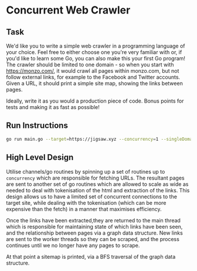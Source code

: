 # Concurrent Web Crawler

## Task

We'd like you to write a simple web crawler in a programming language of your choice. Feel free to either choose one you're very familiar with or, if you'd like to learn some Go, you can also make this your first Go program! The crawler should be limited to one domain - so when you start with https://monzo.com/, it would crawl all pages within monzo.com, but not follow external links, for example to the Facebook and Twitter accounts. Given a URL, it should print a simple site map, showing the links between pages.

Ideally, write it as you would a production piece of code. Bonus points for tests and making it as fast as possible!

## Run Instructions

```bash
go run main.go --target=https://jigsaw.xyz --concurrency=1 --singleDomain=true
```

## High Level Design

Utilise channels/go routines by spinning up a set of routines up to `concurrency` which are responsible for fetching URLs. The resultant pages are sent to another set of go routines which are allowed to scale as wide as needed to deal with tokenisation of the html and extraction of the links. This design allows us to have a limited set of concurrent connections to the target site, while dealing with the tokenisation (which can be more expensive than the fetch) in a manner that maximises efficiency.

Once the links have been extracted,they are returned to the main thread which is responsible for maintaining state of which links have been seen, and the relationship between pages via a graph data structure. New links are sent to the worker threads so they can be scraped, and the process continues until we no longer have any pages to scrape.

At that point a sitemap is printed, via a BFS traversal of the graph data structure.
